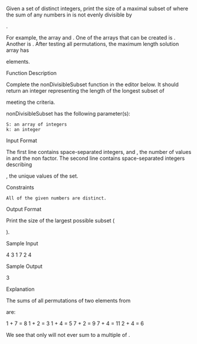 Given a set of distinct integers, print the size of a maximal subset of where the sum of any numbers in is not evenly divisible by

.

For example, the array
and . One of the arrays that can be created is . Another is . After testing all permutations, the maximum length solution array has

elements.

Function Description

Complete the nonDivisibleSubset function in the editor below. It should return an integer representing the length of the longest subset of

meeting the criteria.

nonDivisibleSubset has the following parameter(s):

    S: an array of integers
    k: an integer

Input Format

The first line contains
space-separated integers, and , the number of values in and the non factor.
The second line contains space-separated integers describing

, the unique values of the set.

Constraints

    All of the given numbers are distinct.

Output Format

Print the size of the largest possible subset (

).

Sample Input

4 3
1 7 2 4

Sample Output

3

Explanation

The sums of all permutations of two elements from

are:

1 + 7 = 8
1 + 2 = 3
1 + 4 = 5
7 + 2 = 9
7 + 4 = 11
2 + 4 = 6

We see that only
will not ever sum to a multiple of .
